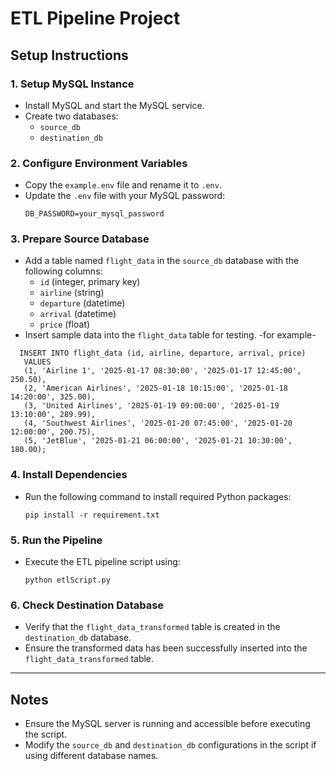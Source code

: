 # ETL Pipeline Project

## Setup Instructions

### 1. Setup MySQL Instance
- Install MySQL and start the MySQL service.
- Create two databases:
  - `source_db`
  - `destination_db`

### 2. Configure Environment Variables
- Copy the `example.env` file and rename it to `.env`.
- Update the `.env` file with your MySQL password:
  ```
  DB_PASSWORD=your_mysql_password
  ```

### 3. Prepare Source Database
- Add a table named `flight_data` in the `source_db` database with the following columns:
  - `id` (integer, primary key)
  - `airline` (string)
  - `departure` (datetime)
  - `arrival` (datetime)
  - `price` (float)
- Insert sample data into the `flight_data` table for testing.
-for example-
```
  INSERT INTO flight_data (id, airline, departure, arrival, price)
   VALUES
   (1, 'Airline 1', '2025-01-17 08:30:00', '2025-01-17 12:45:00', 250.50),
   (2, 'American Airlines', '2025-01-18 10:15:00', '2025-01-18 14:20:00', 325.00),
   (3, 'United Airlines', '2025-01-19 09:00:00', '2025-01-19 13:10:00', 289.99),
   (4, 'Southwest Airlines', '2025-01-20 07:45:00', '2025-01-20 12:00:00', 200.75),
   (5, 'JetBlue', '2025-01-21 06:00:00', '2025-01-21 10:30:00', 180.00);
  ```

### 4. Install Dependencies
- Run the following command to install required Python packages:
  ```
  pip install -r requirement.txt
  ```

### 5. Run the Pipeline
- Execute the ETL pipeline script using:
  ```
  python etlScript.py
  ```

### 6. Check Destination Database
- Verify that the `flight_data_transformed` table is created in the `destination_db` database.
- Ensure the transformed data has been successfully inserted into the `flight_data_transformed` table.

---

## Notes
- Ensure the MySQL server is running and accessible before executing the script.
- Modify the `source_db` and `destination_db` configurations in the script if using different database names.

